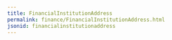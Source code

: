 ```yaml
---
title: FinancialInstitutionAddress
permalink: finance/FinancialInstitutionAddress.html
jsonid: financialinstitutionaddress
---
```

